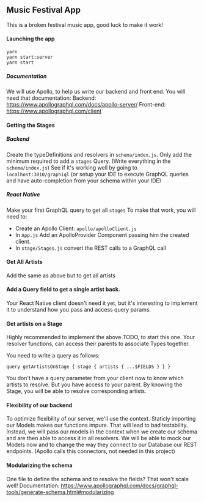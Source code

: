 ## Music Festival App

This is a broken festival music app, good luck to make it work!

#### Launching the app

```
yarn
yarn start:server
yarn start
```


##### Documentation
We will use Apollo, to help us write our backend and front end.
You will need that documentation:
Backend: https://www.apollographql.com/docs/apollo-server/
Front-end: https://www.apollographql.com/client


####  Getting the Stages

##### Backend
Create the typeDefinitions and resolvers in `schema/index.js`.
Only add the minimum required to add a `stages` Query. (Write everything in the `schema/index.js`)
See if it's working well by going to `localhost:3010/graphiql` 
(or setup your IDE to execute GraphQL queries and have auto-completion from your schema within your IDE)

##### React Native
Make your first GraphQL query to get all `stages`
To make that work, you will need to:
- Create an Apollo Client: `apollo/apolloClient.js`
- In `App.js` Add an ApolloProvider Component passing him the created client.
- In `stage/Stages.js` convert the REST calls to a GraphQL call

#### Get All Artists
Add the same as above but to get all artists

#### Add a Query field to get a single artist back.
Your React Native client doesn't need it yet, but it's interesting to implement it to understand how you pass and access query params.

#### Get artists on a Stage
Highly recommended to implement the above TODO, to start this one.
Your resolver functions, can access their parents to associate Types together.

You need to write a query as follows:

`query getArtistsOnStage {
  stage {
    artists {
      ...$FIELDS
    }
  }
}`

You don't have a query parameter from your client now to know which artists to resolve.
But you have access to your parent. By knowing the Stage, you will be able to resolve corresponding artists.
 
 
#### Flexibility of our backend
To optimize flexibility of our server, we'll use the context.
Staticly importing our Models makes our functions impure. That will lead to bad testability.
Instead, we will pass our models in the context when we create our schema and are then able to access it in all resolvers.
We will be able to mock our Models now and to change the way they connect to our Database our REST endpoints. 
(Apollo calls this connectors, not needed in this project)
 
#### Modularizing the schema
One file to define the schema and to resolve the fields?
That won't scale well! Documentation: https://www.apollographql.com/docs/graphql-tools/generate-schema.html#modularizing